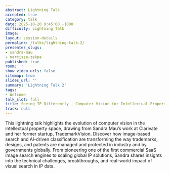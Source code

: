 ```yaml
---
abstract: Lightning Talk
accepted: true
category: talk
date: 2025-10-20 9:45:00 -1000
difficulty: Lightning Talk
image:
layout: session-details
permalink: /talks/lightning-talk-2/
presenter_slugs:
- sandra-mau
- narcisse-zekpa
published: true
room: ''
show_video_urls: false
sitemap: true
slides_url: ''
summary: 'Lightning Talk 2'
tags:
- Welcome
talk_slot: full
title: Seeing IP Differently - Computer Vision for Intellectual Property Protection
track: null
---
```


This lightning talk highlights the evolution of computer vision in the intellectual property space, drawing from Sandra Mau’s work at Clarivate and her former startup, TrademarkVision. Discover how image-based search and AI-driven classification are transforming the way trademarks, designs, and patents are managed and protected in industry and by governments globally. From pioneering one of the first commercial SaaS image search engines to scaling global IP solutions, Sandra shares insights into the technical challenges, breakthroughs, and real-world impact of visual search in IP data.
